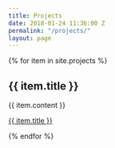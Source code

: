 ```yaml
---
title: Projects
date: 2018-01-24 11:36:00 Z
permalink: "/projects/"
layout: page
---
```


{% for item in site.projects %}
  <h2>{{ item.title }}</h2>
  <p>{{ item.content }}</p>
  <p><a href="{{ item.url }}">{{ item.title }}</a></p>
{% endfor %}